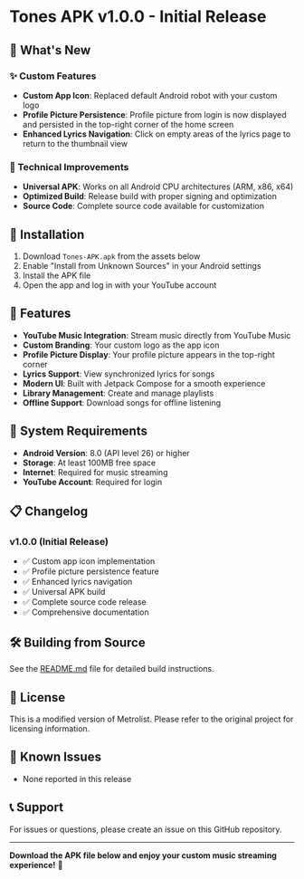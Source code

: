 # Tones APK v1.0.0 - Initial Release

## 🎉 What's New

### ✨ Custom Features
- **Custom App Icon**: Replaced default Android robot with your custom logo
- **Profile Picture Persistence**: Profile picture from login is now displayed and persisted in the top-right corner of the home screen
- **Enhanced Lyrics Navigation**: Click on empty areas of the lyrics page to return to the thumbnail view

### 🔧 Technical Improvements
- **Universal APK**: Works on all Android CPU architectures (ARM, x86, x64)
- **Optimized Build**: Release build with proper signing and optimization
- **Source Code**: Complete source code available for customization

## 📱 Installation

1. Download `Tones-APK.apk` from the assets below
2. Enable "Install from Unknown Sources" in your Android settings
3. Install the APK file
4. Open the app and log in with your YouTube account

## 🎵 Features

- **YouTube Music Integration**: Stream music directly from YouTube Music
- **Custom Branding**: Your custom logo as the app icon
- **Profile Picture Display**: Your profile picture appears in the top-right corner
- **Lyrics Support**: View synchronized lyrics for songs
- **Modern UI**: Built with Jetpack Compose for a smooth experience
- **Library Management**: Create and manage playlists
- **Offline Support**: Download songs for offline listening

## 🔧 System Requirements

- **Android Version**: 8.0 (API level 26) or higher
- **Storage**: At least 100MB free space
- **Internet**: Required for music streaming
- **YouTube Account**: Required for login

## 📋 Changelog

### v1.0.0 (Initial Release)
- ✅ Custom app icon implementation
- ✅ Profile picture persistence feature
- ✅ Enhanced lyrics navigation
- ✅ Universal APK build
- ✅ Complete source code release
- ✅ Comprehensive documentation

## 🛠️ Building from Source

See the [README.md](README.md) file for detailed build instructions.

## 📄 License

This is a modified version of Metrolist. Please refer to the original project for licensing information.

## 🐛 Known Issues

- None reported in this release

## 📞 Support

For issues or questions, please create an issue on this GitHub repository.

---

**Download the APK file below and enjoy your custom music streaming experience!** 🎵
